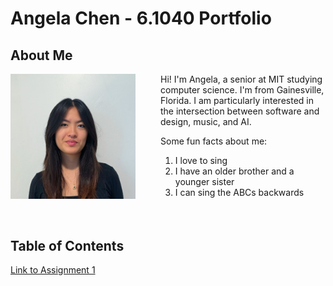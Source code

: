 # Angela Chen - 6.1040 Portfolio
## About Me
<img src="assets/headshot.jpg" width="200" alt="Angela Chen" align="left" style="margin-right: 40px;">

<div style="margin-left: 240px;">

Hi! I'm Angela, a senior at MIT studying computer science. I'm from Gainesville, Florida. I am particularly interested in the intersection between software and design, music, and AI.

Some fun facts about me:
1. I love to sing
2. I have an older brother and a younger sister
3. I can sing the ABCs backwards

</div>

<div style="margin-top: 65px;">

## Table of Contents
[Link to Assignment 1](assignments/assignment1.md)

</div>